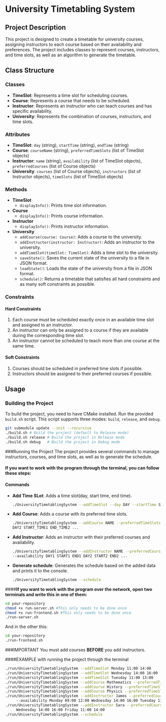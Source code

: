 # University Timetabling System

## Project Description

This project is designed to create a timetable for university courses, assigning instructors to each course based on their availability and preferences. The project includes classes to represent courses, instructors, and time slots, as well as an algorithm to generate the timetable.

## Class Structure

### Classes
- **TimeSlot**: Represents a time slot for scheduling courses.
- **Course**: Represents a course that needs to be scheduled.
- **Instructor**: Represents an instructor who can teach courses and has specific availability.
- **University**: Represents the combination of courses, instructors, and time slots.

### Attributes

- **TimeSlot**: `day` (string), `startTime` (string), `endTime` (string)
- **Course**: `courseName` (string), `preferredTimeSlots` (list of TimeSlot objects)
- **Instructor**: `name` (string), `availability` (list of TimeSlot objects), `preferredCourses` (list of Course objects)
- **University**: `courses` (list of Course objects), `instructors` (list of Instructor objects), `timeSlots` (list of TimeSlot objects)

### Methods

- **TimeSlot**
    - `displayInfo()`: Prints time slot information.
- **Course**
    - `displayInfo()`: Prints course information.
- **Instructor**
    - `displayInfo()`: Prints instructor information.
- **University**
    - `addCourse(course: Course)`: Adds a course to the university.
    - `addInstructor(instructor: Instructor)`: Adds an instructor to the university.
    - `addTimeSlot(timeSlot: TimeSlot)`: Adds a time slot to the university.
    - `saveState()`: Saves the current state of the university to a file in JSON format.
    - `loadState()`: Loads the state of the university from a file in JSON format.
    - `schedule()`: Returns a timetable that satisfies all hard constraints and as many soft constraints as possible.

### Constraints

#### Hard Constraints
1. Each course must be scheduled exactly once in an available time slot and assigned to an instructor.
2. An instructor can only be assigned to a course if they are available during the corresponding time slot.
3. An instructor cannot be scheduled to teach more than one course at the same time.

#### Soft Constraints
1. Courses should be scheduled in preferred time slots if possible.
2. Instructors should be assigned to their preferred courses if possible.

## Usage

### Building the Project

To build the project, you need to have CMake installed. Run the provided `build.sh` script. This script supports three modes: `build`, `release`, and `debug`.

```sh
git submodule update --init --recursive
./build.sh # Build the project (default to Release mode)
./build.sh release # Build the project in Release mode
./build.sh debug   # Build the project in Debug mode
```
###Running the Project
The project provides several commands to manage instructors, courses, and time slots, as well as to generate the schedule.

#### **If you want to work with the program through the terminal, you can follow these steps:**
#### Commands
- **Add Time SLot**: Adds a time slot(day, start time, end time).
  ```sh
  ./UniversityTimetablingSystem --addTimeSlot --day DAY --startTime START --endTime END
  ```
- **Add Course**: Adds a course with its preferred time slots.
  ```sh
  ./UniversityTimetablingSystem --addCourse NAME --preferredTimeSlots DAY1 START1 END1
  DAY2 START_TIME1 END_TIME2 ...
  ```
- **Add Instructor**: Adds an instructor with their preferred courses and availability.
  ```sh
  ./UniversityTimetablingSystem --addInstructor NAME --preferredCourses COURSE1 COURSE2 ... 
  --availability DAY1 START1 END1 DAY2 START2 END2 ...
  ```
- **Generate schedule**: Generates the schedule based on the added data and prints it to the console.
  ```sh
  ./UniversityTimetablingSystem --schedule
  ```

####**If you want to work with the program over the network, open two terminals and write this in one of them:**
  ```sh
  cd your-repository
  chmod +x run-server.sh #This only needs to be done once
  chmod +x run-frontend.sh #This only needs to be done once
  ./run-server.sh
  ```
And in the other this:
  ```sh
  cd your-repository
  ./run-frontend.sh
  ```
###IMPORTANT
You must add courses **BEFORE** you add instructors.

####EXAMPLE with running the project through the terminal
```sh
./run/UniversityTimetablingSystem --addTimeSlot Monday 11:00 14:00
./run/UniversityTimetablingSystem --addTimeSlot Wednesday 14:00 16:00
./run/UniversityTimetablingSystem --addTimeSlot Tuesday 11:00 13:00
./run/UniversityTimetablingSystem --addCourse Mathematics --preferredTimeSlots Tuesday 11:00 13:00
./run/UniversityTimetablingSystem --addCourse History --preferredTimeSlots Monday 10:00 12:00 Wednesday 13:00 15:00
./run/UniversityTimetablingSystem --addCourse Physics --preferredTimeSlots Wednesday 14:00 16:00 Monday 11:00 14:00
./run/UniversityTimetablingSystem --addInstructor James --preferredCourses Mathematics Physics
     --availability Monday 09:00 12:00 Wednesday 14:00 16:00 Tuesday 11:00 13:00
./run/UniversityTimetablingSystem --addInstructor Sara --preferredCourses History --availability Monday 10:00 12:00
     Wednesday 14:00 16:00 Friday 11:00 14:00
./run/UniversityTimetablingSystem --schedule
```